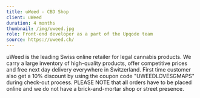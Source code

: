 ```yaml
---
title: uWeed - CBD Shop
client: uWeed
duration: 4 months
thumbnail: /img/uweed.jpg
role: Front-end developer as a part of the Upqode team
source: https://uweed.ch/
---
```

uWeed is the leading Swiss online retailer for legal cannabis products. We carry a large inventory of high-quality products, offer competitive prices and free next day delivery everywhere in Switzerland. First time customer also get a 10% discount by using the coupon code "UWEEDLOVESGMAPS" during check-out process. PLEASE NOTE that all orders have to be placed online and we do not have a brick-and-mortar shop or street presence.